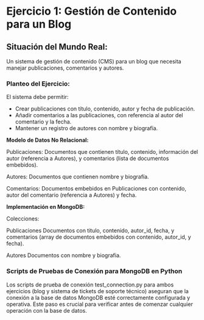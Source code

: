 # Ejercicio 1: Gestión de Contenido para un Blog  

## Situación del Mundo Real:  
Un sistema de gestión de contenido (CMS) para un blog que necesita manejar publicaciones, comentarios y autores.  

### Planteo del Ejercicio:  
El sistema debe permitir:  

- Crear publicaciones con título, contenido, autor y fecha de publicación.
- Añadir comentarios a las publicaciones, con referencia al autor del comentario y la fecha.
- Mantener un registro de autores con nombre y biografía.  

**Modelo de Datos No Relacional:**  

Publicaciones: Documentos que contienen título, contenido, información del autor (referencia a Autores), y comentarios (lista de documentos embebidos).  

Autores: Documentos que contienen nombre y biografía.  

Comentarios: Documentos embebidos en Publicaciones con contenido, autor del comentario (referencia a Autores) y fecha.  

**Implementación en MongoDB:**  

Colecciones:

Publicaciones
Documentos con titulo, contenido, autor_id, fecha, y comentarios (array de documentos embebidos con contenido, autor_id, y fecha).  

Autores
Documentos con nombre y biografia. 

### Scripts de Pruebas de Conexión para MongoDB en Python  

Los scripts de prueba de conexión test_connection.py para ambos ejercicios (blog y sistema de tickets de soporte técnico) aseguran que la conexión a la base de datos MongoDB esté correctamente configurada y operativa. Este paso es crucial para verificar antes de comenzar cualquier operación con la base de datos.